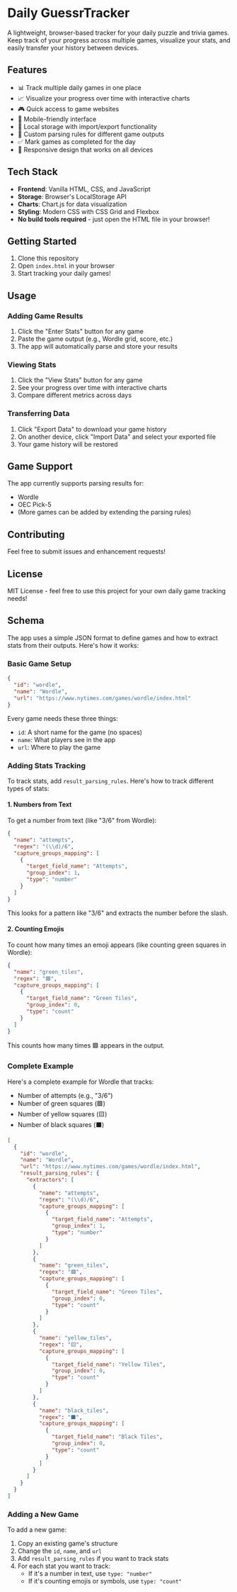 # Daily GuessrTracker

A lightweight, browser-based tracker for your daily puzzle and trivia games. Keep track of your progress across multiple games, visualize your stats, and easily transfer your history between devices.

## Features

- 📊 Track multiple daily games in one place
- 📈 Visualize your progress over time with interactive charts
- 🎮 Quick access to game websites
- 📱 Mobile-friendly interface
- 💾 Local storage with import/export functionality
- 🎯 Custom parsing rules for different game outputs
- ✅ Mark games as completed for the day
- 📱 Responsive design that works on all devices

## Tech Stack

- **Frontend**: Vanilla HTML, CSS, and JavaScript
- **Storage**: Browser's LocalStorage API
- **Charts**: Chart.js for data visualization
- **Styling**: Modern CSS with CSS Grid and Flexbox
- **No build tools required** - just open the HTML file in your browser!

## Getting Started

1. Clone this repository
2. Open `index.html` in your browser
3. Start tracking your daily games!

## Usage

### Adding Game Results

1. Click the "Enter Stats" button for any game
2. Paste the game output (e.g., Wordle grid, score, etc.)
3. The app will automatically parse and store your results

### Viewing Stats

1. Click the "View Stats" button for any game
2. See your progress over time with interactive charts
3. Compare different metrics across days

### Transferring Data

1. Click "Export Data" to download your game history
2. On another device, click "Import Data" and select your exported file
3. Your game history will be restored

## Game Support

The app currently supports parsing results for:

- Wordle
- OEC Pick-5
- (More games can be added by extending the parsing rules)

## Contributing

Feel free to submit issues and enhancement requests!

## License

MIT License - feel free to use this project for your own daily game tracking needs!

## Schema

The app uses a simple JSON format to define games and how to extract stats from their outputs. Here's how it works:

### Basic Game Setup

```json
{
  "id": "wordle",
  "name": "Wordle",
  "url": "https://www.nytimes.com/games/wordle/index.html"
}
```

Every game needs these three things:

- `id`: A short name for the game (no spaces)
- `name`: What players see in the app
- `url`: Where to play the game

### Adding Stats Tracking

To track stats, add `result_parsing_rules`. Here's how to track different types of stats:

#### 1. Numbers from Text

To get a number from text (like "3/6" from Wordle):

```json
{
  "name": "attempts",
  "regex": "(\\d)/6",
  "capture_groups_mapping": [
    {
      "target_field_name": "Attempts",
      "group_index": 1,
      "type": "number"
    }
  ]
}
```

This looks for a pattern like "3/6" and extracts the number before the slash.

#### 2. Counting Emojis

To count how many times an emoji appears (like counting green squares in Wordle):

```json
{
  "name": "green_tiles",
  "regex": "🟩",
  "capture_groups_mapping": [
    {
      "target_field_name": "Green Tiles",
      "group_index": 0,
      "type": "count"
    }
  ]
}
```

This counts how many times 🟩 appears in the output.

### Complete Example

Here's a complete example for Wordle that tracks:

- Number of attempts (e.g., "3/6")
- Number of green squares (🟩)
- Number of yellow squares (🟨)
- Number of black squares (⬛)

```json
[
  {
    "id": "wordle",
    "name": "Wordle",
    "url": "https://www.nytimes.com/games/wordle/index.html",
    "result_parsing_rules": {
      "extractors": [
        {
          "name": "attempts",
          "regex": "(\\d)/6",
          "capture_groups_mapping": [
            {
              "target_field_name": "Attempts",
              "group_index": 1,
              "type": "number"
            }
          ]
        },
        {
          "name": "green_tiles",
          "regex": "🟩",
          "capture_groups_mapping": [
            {
              "target_field_name": "Green Tiles",
              "group_index": 0,
              "type": "count"
            }
          ]
        },
        {
          "name": "yellow_tiles",
          "regex": "🟨",
          "capture_groups_mapping": [
            {
              "target_field_name": "Yellow Tiles",
              "group_index": 0,
              "type": "count"
            }
          ]
        },
        {
          "name": "black_tiles",
          "regex": "⬛",
          "capture_groups_mapping": [
            {
              "target_field_name": "Black Tiles",
              "group_index": 0,
              "type": "count"
            }
          ]
        }
      ]
    }
  }
]
```

### Adding a New Game

To add a new game:

1. Copy an existing game's structure
2. Change the `id`, `name`, and `url`
3. Add `result_parsing_rules` if you want to track stats
4. For each stat you want to track:
   - If it's a number in text, use `type: "number"`
   - If it's counting emojis or symbols, use `type: "count"`
